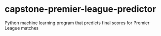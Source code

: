 # capstone-premier-league-predictor
Python machine learning program that predicts final scores for Premier League matches
